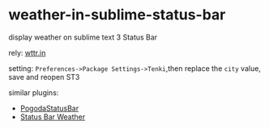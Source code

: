 # weather-in-sublime-status-bar

display weather on sublime text 3 Status Bar

rely: [wttr.in](https://github.com/chubin/wttr.in)

setting:  `Preferences->Package Settings->Tenki`,then replace the `city` value, save and reopen ST3

similar plugins:
- [PogodaStatusBar](https://github.com/bolknote/PogodaStatusBar)
- [Status Bar Weather](https://github.com/lowliet/sublimetext-StatusBarWeather)
